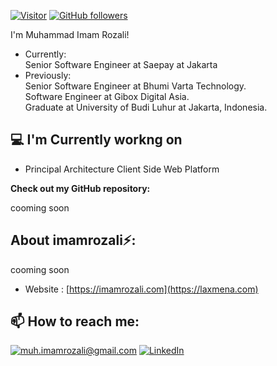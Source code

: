 [![Visitor](https://visitor-badge.laobi.icu/badge?page_id=imamrozali.imamrozali)](https://github.com/imamrozali) [![GitHub followers](https://img.shields.io/github/followers/imamrozali.svg?style=social&label=Follow)](https://github.com/imamrozali?tab=followers)

I'm Muhammad Imam Rozali!

- Currently:<br/>
</i> Senior Software Engineer at Saepay at Jakarta <br/>
- Previously:<br/>
</i> Senior Software Engineer at Bhumi Varta Technology.<br/>
</i> Software Engineer at Gibox Digital Asia.<br/>
</i> Graduate at University of Budi Luhur at Jakarta, Indonesia.<br/>

<h2>💻 I'm Currently workng on</h2>

- Principal Architecture Client Side Web Platform

__Check out my GitHub repository:__

cooming soon

<h2> About imamrozali⚡:</h2>

cooming soon
 
- Website : [https://imamrozali.com](https://laxmena.com)

<h2>📫 How to reach me:</h2>

<a href="mailto:muh.imamrozali@gmail.com">![muh.imamrozali@gmail.com](https://img.shields.io/badge/Gmail-D14836?style=for-the-badge&logo=gmail&logoColor=white)</a> <a href="https://www.linkedin.com/in/muhammad-imam-rozali-b84aa016a/">![LinkedIn](https://img.shields.io/badge/LinkedIn-0077B5?style=for-the-badge&logo=linkedin&logoColor=white)</a>
